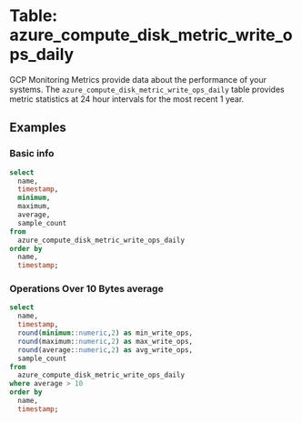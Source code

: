 # Table: azure_compute_disk_metric_write_ops_daily

GCP Monitoring Metrics provide data about the performance of your systems. The `azure_compute_disk_metric_write_ops_daily` table provides metric statistics at 24 hour intervals for the most recent 1 year.

## Examples

### Basic info

```sql
select
  name,
  timestamp,
  minimum,
  maximum,
  average,
  sample_count
from
  azure_compute_disk_metric_write_ops_daily
order by
  name,
  timestamp;
```

### Operations Over 10 Bytes average

```sql
select
  name,
  timestamp,
  round(minimum::numeric,2) as min_write_ops,
  round(maximum::numeric,2) as max_write_ops,
  round(average::numeric,2) as avg_write_ops,
  sample_count
from
  azure_compute_disk_metric_write_ops_daily
where average > 10
order by
  name,
  timestamp;
```
